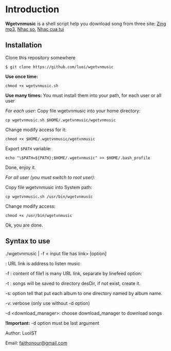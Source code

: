 # Introduction

**Wgetvnmusic** is a shell script help you download song from three site: 
[Zing mp3][mp3Zing], 
[Nhac so][nhacSo], 
[Nhac cua tui][nhacCuaTui]

[mp3Zing]: http://mp3.zing.vn
[nhacso]: http://nhacso.net
[nhacCuaTui]: http://nhaccuatui.com

## Installation
Clone this repository somewhere

    $ git clone https://github.com/luoi/wgetvnmusic

**Use once time:**

    chmod +x wgetvnmusic.sh

**Use many times:**
You must install them into your path, for each user or all user

*For each user:*
Copy file wgetvnmusic into your home directory:

    cp wgetvnmusic.sh $HOME/.wgetvnmusic/wgetvnmusic

Change modify access for it:

    chmod +x $HOME/.wgetvnmusic/wgetvnmusic

Export `$PATH` variable:

    echo "\$PATH=${PATH};$HOME/.wgetvnmusic" >> $HOME/.bash_profile

Done, enjoy it.

*For all user (you must switch to root user):*

Copy file wgetvnmusic into System path:

    cp wgetvnmusic.sh /usr/bin/wgetvnmusic

Change modify access:

    chmod +x /usr/bin/wgetvnmusic

Ok, you are done.

## Syntax to use
./wgetvnmusic <URL link> | -f < input file has link> [option]

: URL link is address to listen music

-f <file1>: content of file1 is many URL link, separate by linefeed
option:

-t <desDir>: songs will be saved to directory desDir, if not exist, create it.

-s: option tell that put each album to one directory named by album name.

-v: verbose (only use without -d option)

-d <download_manager>: choose download_manager to download songs


**!Important:** -d option must be last argument

Author: LuoiST

Email: faithonour@gmail.com
